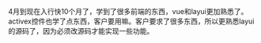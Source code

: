 4月到现在入行快10个月了，学到了很多前端的东西，vue和layui更加熟悉了。
activex控件也学了点东西，客户要用嘛。客户要求了很多东西，所以更熟悉layui的源码了，因为必须改源码才能实现一些功能。